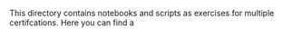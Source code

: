 This directory contains notebooks and scripts as exercises for multiple certifcations.
Here you can find a 